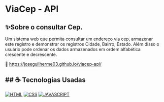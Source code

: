 
# ViaCep - API

## ✨Sobre o consultar Cep.
Um sistema web que permita consultar um endereço via cep, armazenar este registro e demonstrar os registros Cidade, Bairro, Estado. Além disso o usuário pode ordenar os dados armazenados em ordem alfabética crescente e decrescente.


🔗 https://joseguilherme03.github.io/viacep-api/ 

## ## ☕ Tecnologias Usadas

[![HTML](https://img.shields.io/badge/html%20-%23323330.svg?&style=for-the-badge&logo=html&logoColor=black&color=FF8000)](#)
[![CSS](https://img.shields.io/badge/css%20-%23323330.svg?&style=for-the-badge&logo=css&logoColor=black&color=2E64FE)](#)
[![JAVASCRIPT](https://img.shields.io/badge/javascript%20-%23323330.svg?&style=for-the-badge&logo=css&logoColor=black&color=FFFF00)](#)

